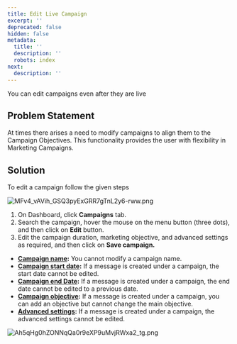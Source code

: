 ```yaml
---
title: Edit Live Campaign
excerpt: ''
deprecated: false
hidden: false
metadata:
  title: ''
  description: ''
  robots: index
next:
  description: ''
---
```

You can edit campaigns even after they are live

## Problem Statement

At times there arises a need to modify campaigns to align them to the Campaign Objectives. This functionality provides the user with flexibility in Marketing Campaigns.

## Solution

To edit a campaign follow the given steps

![](https://files.readme.io/6960d1f-MFv4_vAVih_GSQ3pyExGRR7gTnL2y6-rww.png "MFv4_vAVih_GSQ3pyExGRR7gTnL2y6-rww.png")

1. On Dashboard, click **Campaigns** tab.
2. Search the campaign, hover the mouse on the menu button (three dots), and then click on **Edit** button.
3. Edit the campaign duration, marketing objective, and advanced settings as required, and then click on **Save campaign.**

* **[Campaign name](https://docs.capillarytech.com/docs/broadcast-campaign#set-campaign-name-duration-and-strategy):** You cannot modify a campaign name.
* **[Campaign start date](https://docs.capillarytech.com/docs/broadcast-campaign#set-campaign-name-duration-and-strategy):** If a message is created under a campaign, the start date cannot be edited.
* **[Campaign end Date](https://docs.capillarytech.com/docs/broadcast-campaign#set-campaign-name-duration-and-strategy):**  If a message is created under a campaign, the end date cannot be edited to a previous date.
* **[Campaign objective](https://docs.capillarytech.com/docs/broadcast-campaign#set-campaign-name-duration-and-strategy):** If a message is created under a campaign, you can add an objective but cannot change the main objective. 
* **[Advanced settings](https://docs.capillarytech.com/docs/campaign-settings#advanced-settings):** If a message is created under a campaign, the advanced settings cannot be edited. 

![](https://files.readme.io/a533faf-Ah5qHg0hZONNqQa0r9eXP9uMvjRWxa2_tg.png "Ah5qHg0hZONNqQa0r9eXP9uMvjRWxa2_tg.png")
